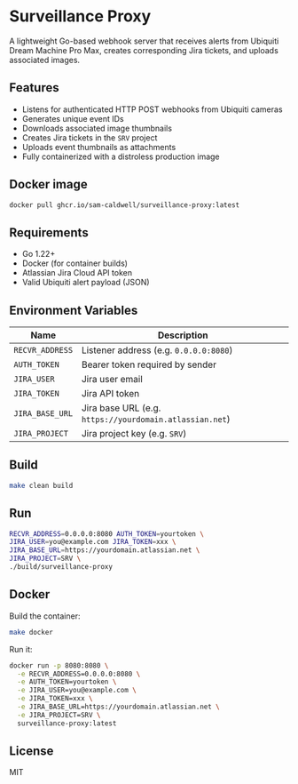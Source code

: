 # Surveillance Proxy

A lightweight Go-based webhook server that receives alerts from Ubiquiti Dream Machine Pro Max, creates corresponding
Jira tickets, and uploads associated images.

## Features

- Listens for authenticated HTTP POST webhooks from Ubiquiti cameras
- Generates unique event IDs
- Downloads associated image thumbnails
- Creates Jira tickets in the `SRV` project
- Uploads event thumbnails as attachments
- Fully containerized with a distroless production image

## Docker image
```bash
docker pull ghcr.io/sam-caldwell/surveillance-proxy:latest
```

## Requirements

- Go 1.22+
- Docker (for container builds)
- Atlassian Jira Cloud API token
- Valid Ubiquiti alert payload (JSON)

## Environment Variables

| Name            | Description                                             |
|-----------------|---------------------------------------------------------|
| `RECVR_ADDRESS` | Listener address (e.g. `0.0.0.0:8080`)                  |
| `AUTH_TOKEN`    | Bearer token required by sender                         |
| `JIRA_USER`     | Jira user email                                         |
| `JIRA_TOKEN`    | Jira API token                                          |
| `JIRA_BASE_URL` | Jira base URL (e.g. `https://yourdomain.atlassian.net`) |
| `JIRA_PROJECT`  | Jira project key (e.g. `SRV`)                           |

## Build

```bash
make clean build
```

## Run

```bash
RECVR_ADDRESS=0.0.0.0:8080 AUTH_TOKEN=yourtoken \
JIRA_USER=you@example.com JIRA_TOKEN=xxx \
JIRA_BASE_URL=https://yourdomain.atlassian.net \
JIRA_PROJECT=SRV \
./build/surveillance-proxy
```

## Docker

Build the container:

```bash
make docker
```

Run it:

```bash
docker run -p 8080:8080 \
  -e RECVR_ADDRESS=0.0.0.0:8080 \
  -e AUTH_TOKEN=yourtoken \
  -e JIRA_USER=you@example.com \
  -e JIRA_TOKEN=xxx \
  -e JIRA_BASE_URL=https://yourdomain.atlassian.net \
  -e JIRA_PROJECT=SRV \
  surveillance-proxy:latest
```

## License

MIT

